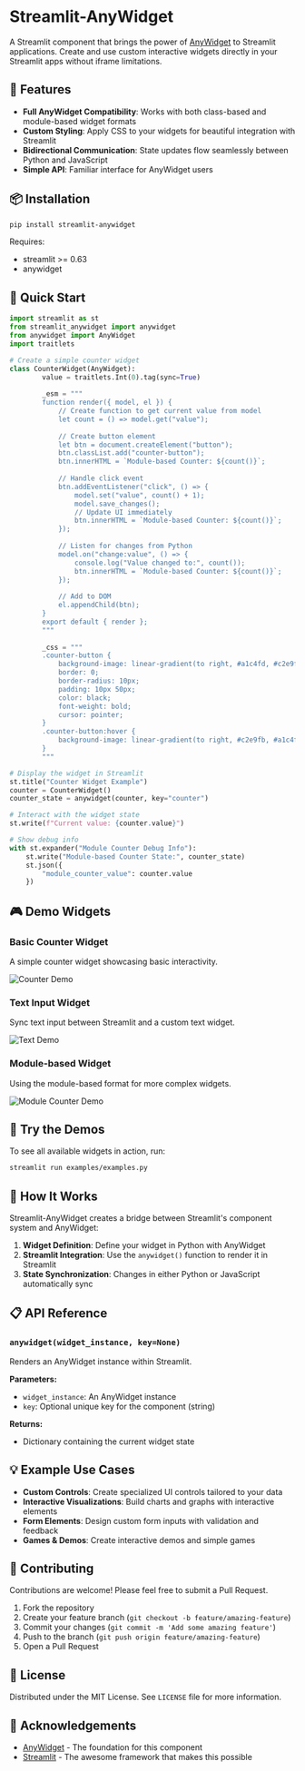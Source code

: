 # Streamlit-AnyWidget


A Streamlit component that brings the power of [AnyWidget](https://github.com/manzt/anywidget) to Streamlit applications. Create and use custom interactive widgets directly in your Streamlit apps without iframe limitations.

## 🌟 Features

- **Full AnyWidget Compatibility**: Works with both class-based and module-based widget formats
- **Custom Styling**: Apply CSS to your widgets for beautiful integration with Streamlit
- **Bidirectional Communication**: State updates flow seamlessly between Python and JavaScript
- **Simple API**: Familiar interface for AnyWidget users

## 📦 Installation

```bash
pip install streamlit-anywidget
```

Requires:
- streamlit >= 0.63
- anywidget

## 🚀 Quick Start

```python
import streamlit as st
from streamlit_anywidget import anywidget
from anywidget import AnyWidget
import traitlets

# Create a simple counter widget
class CounterWidget(AnyWidget):
        value = traitlets.Int(0).tag(sync=True)
        
        _esm = """
        function render({ model, el }) {
            // Create function to get current value from model
            let count = () => model.get("value");
            
            // Create button element
            let btn = document.createElement("button");
            btn.classList.add("counter-button");
            btn.innerHTML = `Module-based Counter: ${count()}`;
            
            // Handle click event
            btn.addEventListener("click", () => {
                model.set("value", count() + 1);
                model.save_changes();
                // Update UI immediately
                btn.innerHTML = `Module-based Counter: ${count()}`;
            });
            
            // Listen for changes from Python
            model.on("change:value", () => {
                console.log("Value changed to:", count());
                btn.innerHTML = `Module-based Counter: ${count()}`;
            });
            
            // Add to DOM
            el.appendChild(btn);
        }
        export default { render };
        """
        
        _css = """
        .counter-button {
            background-image: linear-gradient(to right, #a1c4fd, #c2e9fb);
            border: 0;
            border-radius: 10px;
            padding: 10px 50px;
            color: black;
            font-weight: bold;
            cursor: pointer;
        }
        .counter-button:hover {
            background-image: linear-gradient(to right, #c2e9fb, #a1c4fd);
        }
        """

# Display the widget in Streamlit
st.title("Counter Widget Example")
counter = CounterWidget()
counter_state = anywidget(counter, key="counter")

# Interact with the widget state
st.write(f"Current value: {counter.value}")

# Show debug info
with st.expander("Module Counter Debug Info"):
    st.write("Module-based Counter State:", counter_state)
    st.json({
        "module_counter_value": counter.value
    })
```

## 🎮 Demo Widgets

### Basic Counter Widget

A simple counter widget showcasing basic interactivity.

![Counter Demo](https://raw.githubusercontent.com/mdrazak2001/streamlit-anywidget/refs/heads/main/Counter.gif)

### Text Input Widget

Sync text input between Streamlit and a custom text widget.

![Text Demo](https://raw.githubusercontent.com/mdrazak2001/streamlit-anywidget/refs/heads/main/Text.gif)

### Module-based Widget

Using the module-based format for more complex widgets.

![Module Counter Demo](https://raw.githubusercontent.com/mdrazak2001/streamlit-anywidget/refs/heads/main/Module_Counter.gif)

## 🎯 Try the Demos

To see all available widgets in action, run:
```bash
streamlit run examples/examples.py
```

## 🔄 How It Works

Streamlit-AnyWidget creates a bridge between Streamlit's component system and AnyWidget:

1. **Widget Definition**: Define your widget in Python with AnyWidget
2. **Streamlit Integration**: Use the `anywidget()` function to render it in Streamlit
3. **State Synchronization**: Changes in either Python or JavaScript automatically sync

## 📋 API Reference

### `anywidget(widget_instance, key=None)`

Renders an AnyWidget instance within Streamlit.

**Parameters:**
- `widget_instance`: An AnyWidget instance
- `key`: Optional unique key for the component (string)

**Returns:**
- Dictionary containing the current widget state

## 💡 Example Use Cases

- **Custom Controls**: Create specialized UI controls tailored to your data
- **Interactive Visualizations**: Build charts and graphs with interactive elements
- **Form Elements**: Design custom form inputs with validation and feedback
- **Games & Demos**: Create interactive demos and simple games

## 🤝 Contributing

Contributions are welcome! Please feel free to submit a Pull Request.

1. Fork the repository
2. Create your feature branch (`git checkout -b feature/amazing-feature`)
3. Commit your changes (`git commit -m 'Add some amazing feature'`)
4. Push to the branch (`git push origin feature/amazing-feature`)
5. Open a Pull Request

## 📜 License

Distributed under the MIT License. See `LICENSE` file for more information.

## 🙏 Acknowledgements

- [AnyWidget](https://anywidget.dev/) - The foundation for this component
- [Streamlit](https://streamlit.io/) - The awesome framework that makes this possible